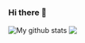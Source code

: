 ### Hi there 👋
<img align="center" src="https://github-readme-streak-stats.herokuapp.com?user=VentsislavAntov&theme=radical&hide_border=true&date_format=M%20j%5B%2C%20Y%5D" alt="My github stats" />

<img align="center" src="https://github-readme-stats.vercel.app/api/top-langs/?username=VentsislavAntov&layout=compact&theme=radical&hide_border=true" />


